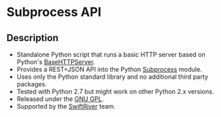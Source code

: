 # Subprocess API

## Description

* Standalone Python script that runs a basic HTTP server based on Python's [BaseHTTPServer](http://docs.python.org/library/basehttpserver.html).
* Provides a REST+JSON API into the Python [Subprocess](http://docs.python.org/library/subprocess.html) module.
* Uses only the Python standard library and no additional third party packages.
* Tested with Python 2.7 but might work on other Python 2.x versions.
* Released under the [GNU GPL](http://www.gnu.org/copyleft/gpl.html).
* Supported by the [SwiftRiver](http://groups.google.com/group/swiftriver) team.
